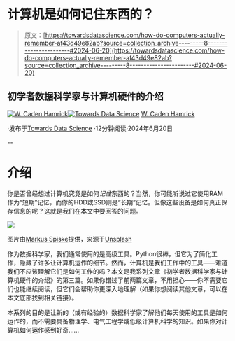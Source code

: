 # 计算机是如何记住东西的？

> 原文：[https://towardsdatascience.com/how-do-computers-actually-remember-af43d49e82ab?source=collection_archive---------8-----------------------#2024-06-20](https://towardsdatascience.com/how-do-computers-actually-remember-af43d49e82ab?source=collection_archive---------8-----------------------#2024-06-20)

## 初学者数据科学家与计算机硬件的介绍

[](https://medium.com/@cadenhamrick?source=post_page---byline--af43d49e82ab--------------------------------)[![W. Caden Hamrick](../Images/1674ac4b1c844f3aff37b8e3083764da.png)](https://medium.com/@cadenhamrick?source=post_page---byline--af43d49e82ab--------------------------------)[](https://towardsdatascience.com/?source=post_page---byline--af43d49e82ab--------------------------------)[![Towards Data Science](../Images/a6ff2676ffcc0c7aad8aaf1d79379785.png)](https://towardsdatascience.com/?source=post_page---byline--af43d49e82ab--------------------------------) [W. Caden Hamrick](https://medium.com/@cadenhamrick?source=post_page---byline--af43d49e82ab--------------------------------)

·发布于[Towards Data Science](https://towardsdatascience.com/?source=post_page---byline--af43d49e82ab--------------------------------) ·12分钟阅读·2024年6月20日

--

# 介绍

你是否曾经想过计算机究竟是如何*记住*东西的？当然，你可能听说过它使用RAM作为“短期”记忆，而你的HDD或SSD则是“长期”记忆。但像这些设备是如何真正保存信息的呢？这就是我们在本文中要回答的问题。

![](../Images/edf991442fb3a62f14cf54a5729aefe2.png)

图片由[Markus Spiske](https://unsplash.com/@markusspiske?utm_source=medium&utm_medium=referral)提供，来源于[Unsplash](https://unsplash.com/?utm_source=medium&utm_medium=referral)

作为数据科学家，我们通常使用的是高级工具。Python很棒，但它为了简化工作，隐藏了许多让计算机运作的细节。然而，计算机是我们工作中的工具——难道我们不应该理解它们是如何工作的吗？本文是我系列文章《初学者数据科学家与计算机硬件的介绍》的第三篇。如果你错过了前两篇文章，不用担心——你不需要它们也能继续阅读，但它们会帮助你更深入地理解（如果你想阅读其他文章，可以在本文底部找到相关链接）。

本系列的目的是让新的（或有经验的）数据科学家了解他们每天使用的工具是如何运作的，而不需要具备物理学、电气工程学或低级计算机科学的知识。如果你对计算机如何运作感到好奇……
